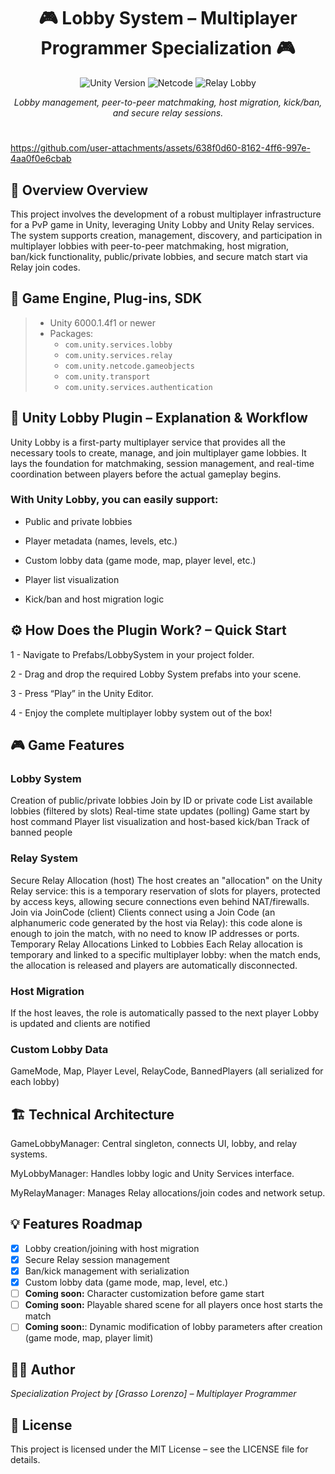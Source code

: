 <h1 align="center">
  🎮 Lobby System – Multiplayer Programmer Specialization 🎮
</h1>

<p align="center">
  <img src="https://img.shields.io/badge/Unity-6000.1.4f1-blue?logo=unity&logoColor=white" alt="Unity Version"/>
  <img src="https://img.shields.io/badge/Netcode-GameObjects-orange" alt="Netcode"/>
  <img src="https://img.shields.io/badge/Relay-Lobby-green" alt="Relay Lobby"/>
</p>

<p align="center">
  <i>Lobby management, peer-to-peer matchmaking, host migration, kick/ban, and secure relay sessions.</i>
</p>

<h1 align="center">
  
</h1>

https://github.com/user-attachments/assets/638f0d60-8162-4ff6-997e-4aa0f0e6cbab

## 📝 Overview Overview 
This project involves the development of a robust multiplayer infrastructure for a PvP game in Unity, leveraging Unity Lobby and Unity Relay services. The system supports creation, management, discovery, and participation in multiplayer lobbies with peer-to-peer matchmaking, host migration, ban/kick functionality, public/private lobbies, and secure match start via Relay join codes.

## 🚀 Game Engine, Plug-ins, SDK

> - Unity 6000.1.4f1 or newer  
> - Packages:  
>   - `com.unity.services.lobby`  
>   - `com.unity.services.relay`  
>   - `com.unity.netcode.gameobjects`  
>   - `com.unity.transport`  
>   - `com.unity.services.authentication`

## 🧩 Unity Lobby Plugin – Explanation & Workflow

Unity Lobby is a first-party multiplayer service that provides all the necessary tools to create, manage, and join multiplayer game lobbies. It lays the foundation for matchmaking, session management, and real-time coordination between players before the actual gameplay begins.

### With Unity Lobby, you can easily support:

- Public and private lobbies

- Player metadata (names, levels, etc.)

- Custom lobby data (game mode, map, player level, etc.)

- Player list visualization

- Kick/ban and host migration logic

## ⚙️ How Does the Plugin Work? – Quick Start

1 - Navigate to Prefabs/LobbySystem in your project folder.

2 - Drag and drop the required Lobby System prefabs into your scene.

3 - Press “Play” in the Unity Editor.

4 - Enjoy the complete multiplayer lobby system out of the box!

## 🎮 Game Features
### Lobby System

Creation of public/private lobbies
Join by ID or private code
List available lobbies (filtered by slots)
Real-time state updates (polling)
Game start by host command
Player list visualization and host-based kick/ban
Track of banned people

### Relay System

Secure Relay Allocation (host)
The host creates an "allocation" on the Unity Relay service: this is a temporary reservation of slots for players, protected by access keys, allowing secure connections even behind NAT/firewalls. 
Join via JoinCode (client)
Clients connect using a Join Code (an alphanumeric code generated by the host via Relay): this code alone is enough to join the match, with no need to know IP addresses or ports. 
Temporary Relay Allocations Linked to Lobbies
Each Relay allocation is temporary and linked to a specific multiplayer lobby: when the match ends, the allocation is released and players are automatically disconnected. 

### Host Migration

If the host leaves, the role is automatically passed to the next player
Lobby is updated and clients are notified

### Custom Lobby Data

GameMode, Map, Player Level, RelayCode, BannedPlayers (all serialized for each lobby)

## 🏗️ Technical Architecture

GameLobbyManager: Central singleton, connects UI, lobby, and relay systems.

MyLobbyManager: Handles lobby logic and Unity Services interface.

MyRelayManager: Manages Relay allocations/join codes and network setup.

## 💡 Features Roadmap

- [x] Lobby creation/joining with host migration
- [x] Secure Relay session management
- [x] Ban/kick management with serialization
- [x] Custom lobby data (game mode, map, level, etc.)
- [ ] **Coming soon:** Character customization before game start
- [ ] **Coming soon:** Playable shared scene for all players once host starts the match
- [ ] **Coming soon:**: Dynamic modification of lobby parameters after creation (game mode, map, player limit)

## 👨‍💻 Author
*Specialization Project by [Grasso Lorenzo] – Multiplayer Programmer*

## 📄 License
This project is licensed under the MIT License – see the LICENSE file for details.


